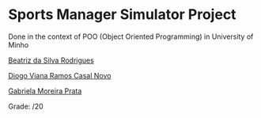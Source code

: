 # Sports Manager Simulator Project

Done in the context of POO (Object Oriented Programming) in University of Minho

[Beatriz da Silva Rodrigues](https://github.com/beasrodrigues24)

[Diogo Viana Ramos Casal Novo](https://github.com/DCasalNovo)

[Gabriela Moreira Prata](https://github.com/GabrielaPrata)

Grade: /20
